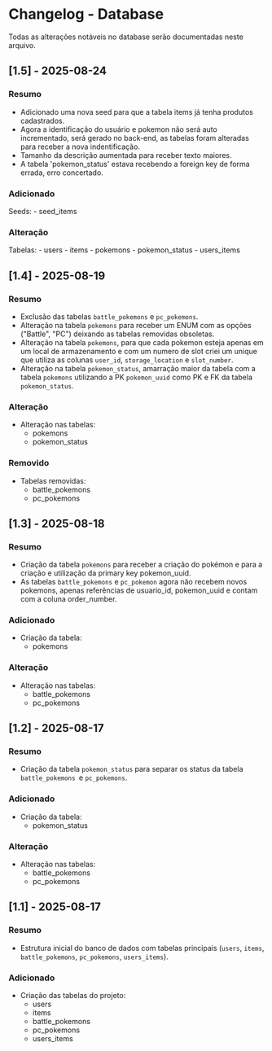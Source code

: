 # Changelog - Database
Todas as alterações notáveis no database serão documentadas neste arquivo.

## [1.5] - 2025-08-24
### Resumo
- Adicionado uma nova seed para que a tabela items já tenha produtos cadastrados.
- Agora a identificação do usuário e pokemon não será auto incrementado, será gerado no back-end, as tabelas foram alteradas para receber a nova indentificação.
- Tamanho da descrição aumentada para receber texto maiores.
- A tabela 'pokemon_status' estava recebendo a foreign key de forma errada, erro concertado.

### Adicionado
Seeds:
    - seed_items

### Alteração
Tabelas:
    - users
    - items
    - pokemons
    - pokemon_status
    - users_items


## [1.4] - 2025-08-19
### Resumo
- Exclusão das tabelas `battle_pokemons` e `pc_pokemons`.
- Alteração na tabela `pokemons` para receber um ENUM com as opções ("Battle", "PC") deixando as tabelas removidas obsoletas.
- Alteração na tabela `pokemons`, para que cada pokemon esteja apenas em um local de armazenamento e com um numero de slot criei um unique que utiliza as colunas `user_id`, `storage_location` e `slot_number`.
- Alteração na tabela `pokemon_status`, amarração maior da tabela com a tabela `pokemons` utilizando a PK `pokemon_uuid` como PK e FK da tabela `pokemon_status`.

### Alteração
- Alteração nas tabelas:
    - pokemons
    - pokemon_status

### Removido
- Tabelas removidas:
    - battle_pokemons
    - pc_pokemons



## [1.3] - 2025-08-18
### Resumo
- Criação da tabela `pokemons` para receber a criação do pokémon e para a criação e utilização da primary key pokemon_uuid.
- As tabelas `battle_pokemons` e `pc_pokemon` agora não recebem novos pokemons, apenas referências de usuario_id, pokemon_uuid e contam com a coluna order_number.

### Adicionado
- Criação da tabela:
    - pokemons

### Alteração
- Alteração nas tabelas:
    - battle_pokemons
    - pc_pokemons



## [1.2] - 2025-08-17
### Resumo
- Criação da tabela `pokemon_status` para separar os status da tabela `battle_pokemons `e `pc_pokemons`.

### Adicionado
- Criação da tabela:
    - pokemon_status

### Alteração
- Alteração nas tabelas:
    - battle_pokemons
    - pc_pokemons



## [1.1] - 2025-08-17
### Resumo
- Estrutura inicial do banco de dados com tabelas principais (`users`, `items`, `battle_pokemons`, `pc_pokemons`, `users_items`).

### Adicionado
- Criação das tabelas do projeto:
    - users
    - items
    - battle_pokemons
    - pc_pokemons
    - users_items
